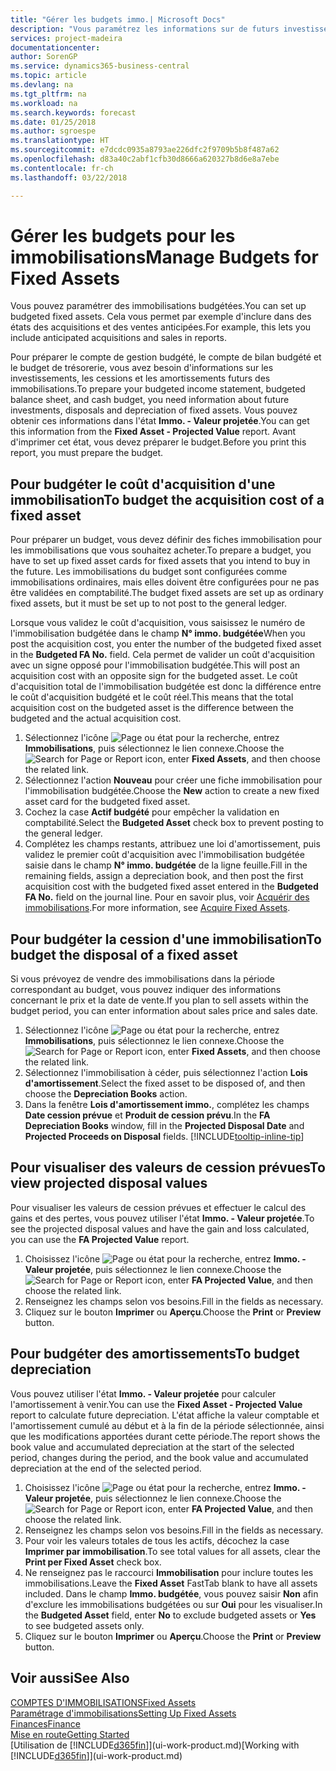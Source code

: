```yaml
---
title: "Gérer les budgets immo.| Microsoft Docs"
description: "Vous paramétrez les informations sur de futurs investissements, cessions, et amortissements d'immobilisations pour préparer les budgets et les prévisions."
services: project-madeira
documentationcenter: 
author: SorenGP
ms.service: dynamics365-business-central
ms.topic: article
ms.devlang: na
ms.tgt_pltfrm: na
ms.workload: na
ms.search.keywords: forecast
ms.date: 01/25/2018
ms.author: sgroespe
ms.translationtype: HT
ms.sourcegitcommit: e7dcdc0935a8793ae226dfc2f9709b5b8f487a62
ms.openlocfilehash: d83a40c2abf1cfb30d8666a620327b8d6e8a7ebe
ms.contentlocale: fr-ch
ms.lasthandoff: 03/22/2018

---
```

# <a name="manage-budgets-for-fixed-assets"></a><span data-ttu-id="cee1b-103">Gérer les budgets pour les immobilisations</span><span class="sxs-lookup"><span data-stu-id="cee1b-103">Manage Budgets for Fixed Assets</span></span>
<span data-ttu-id="cee1b-104">Vous pouvez paramétrer des immobilisations budgétées.</span><span class="sxs-lookup"><span data-stu-id="cee1b-104">You can set up budgeted fixed assets.</span></span> <span data-ttu-id="cee1b-105">Cela vous permet par exemple d'inclure dans des états des acquisitions et des ventes anticipées.</span><span class="sxs-lookup"><span data-stu-id="cee1b-105">For example, this lets you include anticipated acquisitions and sales in reports.</span></span>  

<span data-ttu-id="cee1b-106">Pour préparer le compte de gestion budgété, le compte de bilan budgété et le budget de trésorerie, vous avez besoin d'informations sur les investissements, les cessions et les amortissements futurs des immobilisations.</span><span class="sxs-lookup"><span data-stu-id="cee1b-106">To prepare your budgeted income statement, budgeted balance sheet, and cash budget, you need information about future investments, disposals and depreciation of fixed assets.</span></span> <span data-ttu-id="cee1b-107">Vous pouvez obtenir ces informations dans l'état **Immo. - Valeur projetée**.</span><span class="sxs-lookup"><span data-stu-id="cee1b-107">You can get this information from the **Fixed Asset - Projected Value** report.</span></span> <span data-ttu-id="cee1b-108">Avant d'imprimer cet état, vous devez préparer le budget.</span><span class="sxs-lookup"><span data-stu-id="cee1b-108">Before you print this report, you must prepare the budget.</span></span>  

## <a name="to-budget-the-acquisition-cost-of-a-fixed-asset"></a><span data-ttu-id="cee1b-109">Pour budgéter le coût d'acquisition d'une immobilisation</span><span class="sxs-lookup"><span data-stu-id="cee1b-109">To budget the acquisition cost of a fixed asset</span></span>
<span data-ttu-id="cee1b-110">Pour préparer un budget, vous devez définir des fiches immobilisation pour les immobilisations que vous souhaitez acheter.</span><span class="sxs-lookup"><span data-stu-id="cee1b-110">To prepare a budget, you have to set up fixed asset cards for fixed assets that you intend to buy in the future.</span></span> <span data-ttu-id="cee1b-111">Les immobilisations du budget sont configurées comme immobilisations ordinaires, mais elles doivent être configurées pour ne pas être validées en comptabilité.</span><span class="sxs-lookup"><span data-stu-id="cee1b-111">The budget fixed assets are set up as ordinary fixed assets, but it must be set up to not post to the general ledger.</span></span>

<span data-ttu-id="cee1b-112">Lorsque vous validez le coût d'acquisition, vous saisissez le numéro de l'immobilisation budgétée dans le champ **N° immo. budgétée**</span><span class="sxs-lookup"><span data-stu-id="cee1b-112">When you post the acquisition cost, you enter the number of the budgeted fixed asset in the **Budgeted FA No.** field.</span></span> <span data-ttu-id="cee1b-113">Cela permet de valider un coût d'acquisition avec un signe opposé pour l'immobilisation budgétée.</span><span class="sxs-lookup"><span data-stu-id="cee1b-113">This will post an acquisition cost with an opposite sign for the budgeted asset.</span></span> <span data-ttu-id="cee1b-114">Le coût d'acquisition total de l'immobilisation budgétée est donc la différence entre le coût d'acquisition budgété et le coût réel.</span><span class="sxs-lookup"><span data-stu-id="cee1b-114">This means that the total acquisition cost on the budgeted asset is the difference between the budgeted and the actual acquisition cost.</span></span>

1. <span data-ttu-id="cee1b-115">Sélectionnez l'icône ![Page ou état pour la recherche](media/ui-search/search_small.png "icône Page ou état pour la recherche"), entrez **Immobilisations**, puis sélectionnez le lien connexe.</span><span class="sxs-lookup"><span data-stu-id="cee1b-115">Choose the ![Search for Page or Report](media/ui-search/search_small.png "Search for Page or Report icon") icon, enter **Fixed Assets**, and then choose the related link.</span></span>
2. <span data-ttu-id="cee1b-116">Sélectionnez l'action **Nouveau** pour créer une fiche immobilisation pour l'immobilisation budgétée.</span><span class="sxs-lookup"><span data-stu-id="cee1b-116">Choose the **New** action to create a new fixed asset card for the budgeted fixed asset.</span></span>
3. <span data-ttu-id="cee1b-117">Cochez la case **Actif budgété** pour empêcher la validation en comptabilité.</span><span class="sxs-lookup"><span data-stu-id="cee1b-117">Select the **Budgeted Asset** check box to prevent posting to the general ledger.</span></span>
4. <span data-ttu-id="cee1b-118">Complétez les champs restants, attribuez une loi d'amortissement, puis validez le premier coût d'acquisition avec l'immobilisation budgétée saisie dans le champ **N° immo. budgétée** de la ligne feuille.</span><span class="sxs-lookup"><span data-stu-id="cee1b-118">Fill in the remaining fields, assign a depreciation book, and then post the first acquisition cost with the budgeted fixed asset entered in the **Budgeted FA No.** field on the journal line.</span></span> <span data-ttu-id="cee1b-119">Pour en savoir plus, voir [Acquérir des immobilisations](fa-how-acquire.md).</span><span class="sxs-lookup"><span data-stu-id="cee1b-119">For more information, see [Acquire Fixed Assets](fa-how-acquire.md).</span></span>

## <a name="to-budget-the-disposal-of-a-fixed-asset"></a><span data-ttu-id="cee1b-120">Pour budgéter la cession d'une immobilisation</span><span class="sxs-lookup"><span data-stu-id="cee1b-120">To budget the disposal of a fixed asset</span></span>
<span data-ttu-id="cee1b-121">Si vous prévoyez de vendre des immobilisations dans la période correspondant au budget, vous pouvez indiquer des informations concernant le prix et la date de vente.</span><span class="sxs-lookup"><span data-stu-id="cee1b-121">If you plan to sell assets within the budget period, you can enter information about sales price and sales date.</span></span>

1. <span data-ttu-id="cee1b-122">Sélectionnez l'icône ![Page ou état pour la recherche](media/ui-search/search_small.png "icône Page ou état pour la recherche"), entrez **Immobilisations**, puis sélectionnez le lien connexe.</span><span class="sxs-lookup"><span data-stu-id="cee1b-122">Choose the ![Search for Page or Report](media/ui-search/search_small.png "Search for Page or Report icon") icon, enter **Fixed Assets**, and then choose the related link.</span></span>
2. <span data-ttu-id="cee1b-123">Sélectionnez l'immobilisation à céder, puis sélectionnez l'action **Lois d'amortissement**.</span><span class="sxs-lookup"><span data-stu-id="cee1b-123">Select the fixed asset to be disposed of, and then choose the **Depreciation Books** action.</span></span>
3. <span data-ttu-id="cee1b-124">Dans la fenêtre **Lois d'amortissement immo.**, complétez les champs **Date cession prévue** et **Produit de cession prévu**.</span><span class="sxs-lookup"><span data-stu-id="cee1b-124">In the **FA Depreciation Books** window, fill in the **Projected Disposal Date** and **Projected Proceeds on Disposal** fields.</span></span> [!INCLUDE[tooltip-inline-tip](includes/tooltip-inline-tip_md.md)]

## <a name="to-view-projected-disposal-values"></a><span data-ttu-id="cee1b-125">Pour visualiser des valeurs de cession prévues</span><span class="sxs-lookup"><span data-stu-id="cee1b-125">To view projected disposal values</span></span>
<span data-ttu-id="cee1b-126">Pour visualiser les valeurs de cession prévues et effectuer le calcul des gains et des pertes, vous pouvez utiliser l'état **Immo. - Valeur projetée**.</span><span class="sxs-lookup"><span data-stu-id="cee1b-126">To see the projected disposal values and have the gain and loss calculated, you can use the **FA Projected Value** report.</span></span>

1. <span data-ttu-id="cee1b-127">Choisissez l'icône ![Page ou état pour la recherche](media/ui-search/search_small.png "icône Page ou état pour la recherche"), entrez **Immo. - Valeur projetée**, puis sélectionnez le lien connexe.</span><span class="sxs-lookup"><span data-stu-id="cee1b-127">Choose the ![Search for Page or Report](media/ui-search/search_small.png "Search for Page or Report icon") icon, enter **FA Projected Value**, and then choose the related link.</span></span>
2. <span data-ttu-id="cee1b-128">Renseignez les champs selon vos besoins.</span><span class="sxs-lookup"><span data-stu-id="cee1b-128">Fill in the fields as necessary.</span></span>
3. <span data-ttu-id="cee1b-129">Cliquez sur le bouton **Imprimer** ou **Aperçu**.</span><span class="sxs-lookup"><span data-stu-id="cee1b-129">Choose the **Print** or **Preview** button.</span></span>

## <a name="to-budget-depreciation"></a><span data-ttu-id="cee1b-130">Pour budgéter des amortissements</span><span class="sxs-lookup"><span data-stu-id="cee1b-130">To budget depreciation</span></span>
<span data-ttu-id="cee1b-131">Vous pouvez utiliser l'état **Immo. - Valeur projetée** pour calculer l'amortissement à venir.</span><span class="sxs-lookup"><span data-stu-id="cee1b-131">You can use the **Fixed Asset - Projected Value** report to calculate future depreciation.</span></span> <span data-ttu-id="cee1b-132">L'état affiche la valeur comptable et l'amortissement cumulé au début et à la fin de la période sélectionnée, ainsi que les modifications apportées durant cette période.</span><span class="sxs-lookup"><span data-stu-id="cee1b-132">The report shows the book value and accumulated depreciation at the start of the selected period, changes during the period, and the book value and accumulated depreciation at the end of the selected period.</span></span>

1. <span data-ttu-id="cee1b-133">Choisissez l'icône ![Page ou état pour la recherche](media/ui-search/search_small.png "icône Page ou état pour la recherche"), entrez **Immo. - Valeur projetée**, puis sélectionnez le lien connexe.</span><span class="sxs-lookup"><span data-stu-id="cee1b-133">Choose the ![Search for Page or Report](media/ui-search/search_small.png "Search for Page or Report icon") icon, enter **FA Projected Value**, and then choose the related link.</span></span>
2. <span data-ttu-id="cee1b-134">Renseignez les champs selon vos besoins.</span><span class="sxs-lookup"><span data-stu-id="cee1b-134">Fill in the fields as necessary.</span></span>
3. <span data-ttu-id="cee1b-135">Pour voir les valeurs totales de tous les actifs, décochez la case **Imprimer par immobilisation**.</span><span class="sxs-lookup"><span data-stu-id="cee1b-135">To see total values for all assets, clear the **Print per Fixed Asset** check box.</span></span>
4. <span data-ttu-id="cee1b-136">Ne renseignez pas le raccourci **Immobilisation** pour inclure toutes les immobilisations.</span><span class="sxs-lookup"><span data-stu-id="cee1b-136">Leave the **Fixed Asset** FastTab blank to have all assets included.</span></span> <span data-ttu-id="cee1b-137">Dans le champ **Immo. budgétée**, vous pouvez saisir **Non** afin d'exclure les immobilisations budgétées ou sur **Oui** pour les visualiser.</span><span class="sxs-lookup"><span data-stu-id="cee1b-137">In the **Budgeted Asset** field, enter **No** to exclude budgeted assets or **Yes** to see budgeted assets only.</span></span>
5. <span data-ttu-id="cee1b-138">Cliquez sur le bouton **Imprimer** ou **Aperçu**.</span><span class="sxs-lookup"><span data-stu-id="cee1b-138">Choose the **Print** or **Preview** button.</span></span>

## <a name="see-also"></a><span data-ttu-id="cee1b-139">Voir aussi</span><span class="sxs-lookup"><span data-stu-id="cee1b-139">See Also</span></span>
[<span data-ttu-id="cee1b-140">COMPTES D'IMMOBILISATIONS</span><span class="sxs-lookup"><span data-stu-id="cee1b-140">Fixed Assets</span></span>](fa-manage.md)  
[<span data-ttu-id="cee1b-141">Paramétrage d'immobilisations</span><span class="sxs-lookup"><span data-stu-id="cee1b-141">Setting Up Fixed Assets</span></span>](fa-setup.md)  
[<span data-ttu-id="cee1b-142">Finances</span><span class="sxs-lookup"><span data-stu-id="cee1b-142">Finance</span></span>](finance.md)  
[<span data-ttu-id="cee1b-143">Mise en route</span><span class="sxs-lookup"><span data-stu-id="cee1b-143">Getting Started</span></span>](product-get-started.md)  
<span data-ttu-id="cee1b-144">[Utilisation de [!INCLUDE[d365fin](includes/d365fin_md.md)]](ui-work-product.md)</span><span class="sxs-lookup"><span data-stu-id="cee1b-144">[Working with [!INCLUDE[d365fin](includes/d365fin_md.md)]](ui-work-product.md)</span></span>

